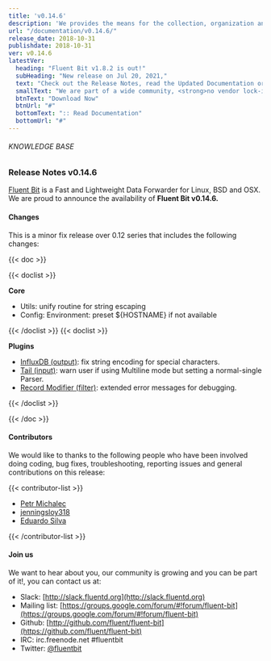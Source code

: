 ```yaml
---
title: 'v0.14.6'
description: 'We provides the means for the collection, organization and computerized retrieval of knowledgeand Lightweight Data Forwarder for Linux, BSD and OSX. We are proud to announce the availability of Fluent Bit v0.14.6.'
url: "/documentation/v0.14.6/"
release_date: 2018-10-31
publishdate: 2018-10-31
ver: v0.14.6
latestVer:
  heading: "Fluent Bit v1.8.2 is out!"
  subHeading: "New release on Jul 20, 2021,"
  text: "Check out the Release Notes, read the Updated Documentation or jump directly to the Downloads Section."
  smallText: "We are part of a wide community, <strong>no vendor lock-in.</strong>"
  btnText: "Download Now"
  btnUrl: "#"
  bottomText: ":: Read Documentation"
  bottomUrl: "#"
---
```



###### KNOWLEDGE BASE

### Release Notes v0.14.6

[Fluent Bit](https://fluentbit.io/) is a Fast and Lightweight Data Forwarder for Linux, BSD and OSX. We are proud to announce the availability of **Fluent Bit v0.14.6.**

#### Changes

This is a minor fix release over 0.12 series that includes the following changes:

{{< doc >}}

{{< doclist >}}

**Core**

* Utils: unify routine for string escaping
* Config: Environment: preset ${HOSTNAME} if not available

{{< /doclist >}}
{{< doclist >}}

**Plugins**

* [InfluxDB (output)](https://fluentbit.io/documentation/0.12/output/influxdb.html): fix string encoding for special characters.
* [Tail (input)](https://fluentbit.io/documentation/0.12/input/tail.html): warn user if using Multiline mode but setting a normal-single Parser.
* [Record Modifier (filter)](https://fluentbit.io/documentation/0.12/filter/record_modifier.html): extended error messages for debugging.

{{< /doclist >}}

{{< /doc >}}

#### Contributors

We would like to thanks to the following people who have been involved doing coding, bug fixes, troubleshooting, reporting issues and general contributions on this release:

{{< contributor-list >}}

* [Petr Michalec](https://github.com/epcim)
* [jenningsloy318](https://github.com/jenningsloy318)
* [Eduardo Silva](https://github.com/edsiper)

{{< /contributor-list >}}

#### Join us

We want to hear about you, our community is growing and you can be part of it!, you can contact us at:

* Slack: [http://slack.fluentd.org](http://slack.fluentd.org)
* Mailing list: [https://groups.google.com/forum/#!forum/fluent-bit](https://groups.google.com/forum/#!forum/fluent-bit)
* Github: [http://github.com/fluent/fluent-bit](https://github.com/fluent/fluent-bit)
* IRC: irc.freenode.net #fluentbit
* Twitter: [@fluentbit](https://twitter.com/fluentbit)